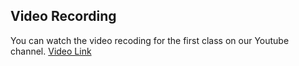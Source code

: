 ## Video Recording

You can watch the video recoding for the first class on our Youtube channel. [Video Link](https://youtu.be/Pr-jn7-3VRE)
